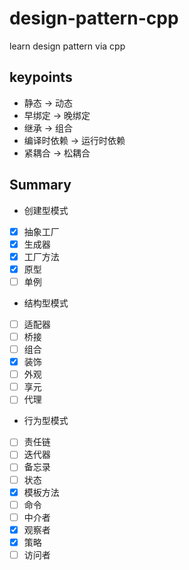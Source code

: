 # design-pattern-cpp
learn design pattern via cpp

## keypoints
* 静态 -> 动态
* 早绑定 -> 晚绑定
* 继承 -> 组合
* 编译时依赖 -> 运行时依赖
* 紧耦合 -> 松耦合

## Summary
* 创建型模式
- [X] 抽象工厂
- [X] 生成器
- [X] 工厂方法
- [X] 原型
- [ ] 单例

* 结构型模式
- [ ] 适配器
- [ ] 桥接
- [ ] 组合
- [X] 装饰
- [ ] 外观
- [ ] 享元
- [ ] 代理

* 行为型模式
- [ ] 责任链
- [ ] 迭代器
- [ ] 备忘录
- [ ] 状态
- [X] 模板方法
- [ ] 命令
- [ ] 中介者
- [X] 观察者
- [X] 策略
- [ ] 访问者
